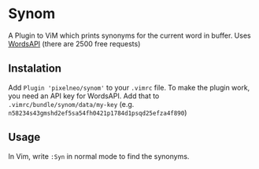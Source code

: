 # Synom
A Plugin to ViM which prints synonyms for the current word in buffer.
Uses [WordsAPI]("https://www.wordsapi.com") (there are 2500 free requests)

## Instalation
Add `Plugin 'pixelneo/synom'` to your `.vimrc` file.
To make the plugin work, you need an API key for WordsAPI. 
Add that to `.vimrc/bundle/synom/data/my-key` (e.g. `n58234s43gmshd2ef5sa54fh0421p1784d1psqd25efza4f890`)

## Usage
In Vim, write `:Syn` in normal mode to find the synonyms.
